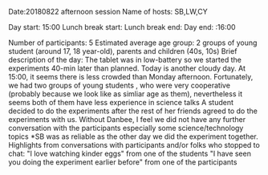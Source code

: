 Date:20180822 afternoon session
Name of hosts: SB,LW,CY

Day start: 15:00
Lunch break start:
Lunch break end:
Day end: :16:00

Number of participants: 5
Estimated average age group: 2 groups of young student (around 17, 18 year-old), parents and children (40s, 10s)
Brief description of the day:
The tablet was in low-battery so we started the experiments 40-min later than planned. Today is another cloudy day. 
At 15:00, it seems there is less crowded than Monday afternoon. Fortunately, we had two groups of young students
, who were very cooperative (probably because we look like as simliar age as them), nevertheless it seems both of them have less experience in science talks 
A student decided to do the experiments after the rest of her friends agreed to do the experiments with us.
Without Danbee, I feel we did not have any further conversation with the participants especially some science/technology topics
*SB was as reliable as the other day we did the experiment together.
Highlights from conversations with participants and/or folks who stopped to chat:
"I love watching kinder eggs" from one of the students
"I have seen you doing the experiment earlier before" from one of the participants
